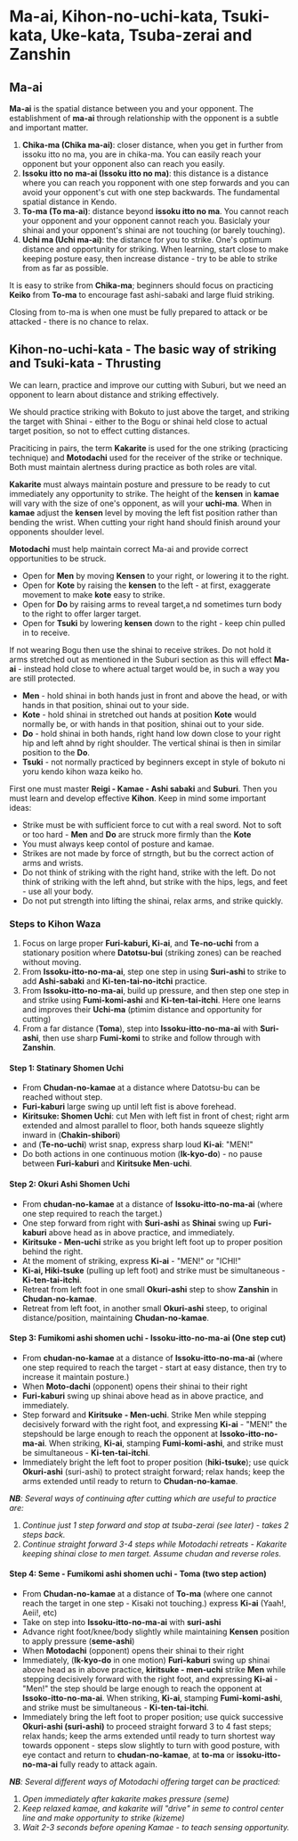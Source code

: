 # Ma-ai, Kihon-no-uchi-kata, Tsuki-kata, Uke-kata, Tsuba-zerai and Zanshin

## Ma-ai

**Ma-ai** is the spatial distance between you and your opponent. The establishment of **ma-ai** through relationship with the opponent is a subtle and important matter.

1. **Chika-ma \(Chika ma-ai\)**: closer distance, when you get in further from issoku itto no ma, you are in chika-ma. You can easily reach your opponent but your opponent also can reach you easily.
2. **Issoku itto no ma-ai \(Issoku itto no ma\)**: this distance is a distance where you can reach you ropponent with one step forwards and you can avoid your opponent's cut with one step backwards. The fundamental spatial distance in Kendo.
3. **To-ma \(To ma-ai\)**: distance beyond **issoku itto no ma**. You cannot reach your opponent and your opponent cannot reach you. Basiclaly your shinai and your opponent's shinai are not touching \(or barely touching\).
4. **Uchi ma \(Uchi ma-ai\)**: the distance for you to strike. One's optimum distance and opportunity for striking. When learning, start close to make keeping posture easy, then increase distance - try to be able to strike from as far as possible.

It is easy to strike from **Chika-ma**; beginners should focus on practicing **Keiko** from **To-ma** to encourage fast ashi-sabaki and large fluid striking.

Closing from to-ma is when one must be fully prepared to attack or be attacked - there is no chance to relax.

## Kihon-no-uchi-kata - The basic way of striking and Tsuki-kata - Thrusting

We can learn, practice and improve our cutting with Suburi, but we need an opponent to learn about distance and striking effectively.

We should practice striking with Bokuto to just above the target, and striking the target with Shinai - either to the Bogu or shinai held close to actual target position, so not to effect cutting distances.

Praciticing in pairs, the term **Kakarite** is used for the one striking \(practicing technique\) and **Motodachi** used for the receiver of the strike or technique. Both must maintain alertness during practice as both roles are vital.

**Kakarite** must always maintain posture and pressure to be ready to cut immediately any opportunity to strike. The height of the **kensen** in **kamae** will vary with the size of one's opponent, as will your **uchi-ma**. When in **kamae** adjust the **kensen** level by moving the left fist position rather than bending the wrist. When cutting your right hand should finish around your opponents shoulder level.

**Motodachi** must help maintain correct Ma-ai and provide correct opportunities to be struck.

* Open for **Men** by moving **Kensen** to your right, or lowering it to the right.
* Open for **Kote** by raising the **kensen** to the left - at first, exaggerate movement to make **kote** easy to strike.
* Open for **Do** by raising arms to reveal target,a nd sometimes turn body to the right to offer larger target.
* Open for **Tsuki** by lowering **kensen** down to the right - keep chin pulled in to receive.

If not wearing Bogu then use the shinai to receive strikes. Do not hold it arms stretched out as mentioned in the Suburi section as this will effect  **Ma-ai** - instead hold close to where actual target would be, in such a way you are still protected.

* **Men** - hold shinai in both hands just in front and above the head, or with hands in that position, shinai out to your side.
* **Kote** - hold shinai in stretched out hands at position **Kote** would normally be, or with hands in that position, shinai out to your side.
* **Do** - hold shinai in both hands, right hand low down close to your right hip and left ahnd by right shoulder. The vertical shinai is then in similar position to the **Do**.
* **Tsuki** - not normally practiced by beginners except in style of bokuto ni yoru kendo kihon waza keiko ho.

First one must master **Reigi - Kamae - Ashi sabaki**  and **Suburi**. Then you must learn and develop effective **Kihon**. Keep in mind some important ideas:

* Strike must be with sufficient force to cut with a real sword. Not to soft or too hard - **Men** and **Do** are struck more firmly than the **Kote**
* You must always keep contol of posture and kamae.
* Strikes are not made by force of strngth, but bu the correct action of arms and wrists.
* Do not think of striking with the right hand, strike with the left. Do not think of striking with the left ahnd, but strike with the hips, legs, and feet - use all your body.
* Do not put strength into lifting the shinai, relax arms, and strike quickly.

### Steps to Kihon Waza

1. Focus on large proper **Furi-kaburi, Ki-ai**, and **Te-no-uchi** from a stationary position where **Datotsu-bui** \(striking zones\) can be reached without moving.
2. From **Issoku-itto-no-ma-ai**, step one step in using **Suri-ashi** to strike to add **Ashi-sabaki** and **Ki-ten-tai-no-itchi** practice.
3. From **Issoku-itto-no-ma-ai**, build up pressure, and then step one step in and strike using **Fumi-komi-ashi** and **Ki-ten-tai-itchi**. Here one learns and improves their **Uchi-ma** \(ptimim distance and opportunity for cutting\)
4. From a far distance \(**Toma**\), step into **Issoku-itto-no-ma-ai** with **Suri-ashi**, then use sharp **Fumi-komi** to strike and follow through with **Zanshin**.

#### Step 1: Statinary Shomen Uchi

* From **Chudan-no-kamae** at a distance where Datotsu-bu can be reached without step.
* **Furi-kaburi** large swing up until left fist is above forehead.
* **Kiritsuke: Shomen Uchi**: cut Men with left fist in front of chest; right arm extended and almost parallel to floor, both hands squeeze slightly inward in \(**Chakin-shibori**\)
* and \(**Te-no-uchi**\) wrist snap, express sharp loud **Ki-ai**: "MEN!"
* Do both actions in one continuous motion \(**Ik-kyo-do**\) - no pause between **Furi-kaburi** and **Kiritsuke Men**-**uchi**.

#### Step 2: Okuri Ashi Shomen Uchi

* From **chudan-no-kamae** at a distance of **Issoku-itto-no-ma-ai** \(where one step required to reach the target.\)
* One step forward from right with **Suri-ashi** as **Shinai** swing up **Furi-kaburi** above head as in above practice, and immediately.
* **Kiritsuke - Men-uchi** strike as you bright left foot up to proper position behind the right.
* At the moment of striking, express **Ki-ai** - "MEN!" or "ICHI!"
* **Ki-ai, Hiki-tsuke** \(pulling up left foot\) and strike must be simultaneous - **Ki-ten-tai-itchi**.
* Retreat from left foot in one small **Okuri-ashi** step to show **Zanshin** in **Chudan-no-kamae**.
* Retreat from left foot, in another small **Okuri-ashi** steep, to original distance/position, maintaining **Chudan-no-kamae**.

#### Step 3: Fumikomi ashi shomen uchi - Issoku-itto-no-ma-ai \(One step cut\)

* From **chudan-no-kamae** at a distance of **Issoku-itto-no-ma-ai** \(where one step required to reach the target - start at easy distance, then try to increase it maintain posture.\)
* When **Moto-dachi** \(opponent\) opens their shinai to their right
* **Furi-kaburi** swing up shinai above head as in above practice, and immediately.
* Step forward and **Kiritsuke** **- Men-uchi**. Strike Men while stepping decisively forward with the right foot, and expressing **Ki-ai** - "MEN!" the stepshould be large enough to reach the opponent at **Issoko-itto-no-ma-ai**. When striking, **Ki-ai**, stamping **Fumi-komi-ashi**, and strike must be simultaneous - **Ki-ten-tai-itchi**.
* Immediately bright the left foot to proper position \(**hiki-tsuke**\); use quick **Okuri-ashi** \(suri-ashi\) to protect straight forward; relax hands; keep the arms extended until ready to return to **Chudan-no-kamae**.

_**NB**: Several ways of continuing after cutting which are useful to practice are:_

1. _Continue just 1 step forward and stop at tsuba-zerai \(see later\) - takes 2 steps back._
2. _Continue straight forward 3-4 steps while Motodachi retreats - Kakarite keeping shinai close to men target. Assume chudan and reverse roles._

#### Step 4: Seme - Fumikomi ashi shomen uchi - Toma \(two step action\)

* From **Chudan-no-kamae** at a distance of **To-ma** \(where one cannot reach the target in one step - Kisaki not touching.\) express **Ki-ai** \(Yaah!, Aeii!, etc\)
* Take on step into **Issoku-itto-no-ma-ai** with **suri-ashi**
* Advance right foot/knee/body slightly while maintaining **Kensen** position to apply pressure \(**seme-ashi**\)
* When **Motodachi** \(opponent\) opens their shinai to their right
* Immediately, \(**Ik-kyo-do** in one motion\) **Furi-kaburi** swing up shinai above head as in above practice, **kiritsuke - men-uchi** strike **Men** while stepping decisively forward with the right foot, and expressing **Ki-ai** - "Men!" the step should be large enough to reach the opponent at **Issoko-itto-no-ma-ai**. When striking, **Ki-ai**, stamping **Fumi-komi-ashi**, and strike must be simultaneous - **Ki-ten-tai-itchi**.
* Immediately bring the left foot to proper position; use quick successive **Okuri-ashi \(suri-ashi\)** to proceed straight forward 3 to 4 fast steps; relax hands; keep the arms extended until ready to turn shortest way towards opponent - steps slow slightly to turn with good posture, with eye contact and return to **chudan-no-kamae**, at **to-ma** or **issoku-itto-no-ma-ai** fully ready to attack again.

_**NB**: Several different ways of Motodachi offering target can be practiced:_

1. _Open immediately after kakarite makes pressure \(seme\)_
2. _Keep relaxed kamae, and kakarite will "drive" in seme to control center line and make opportunity to strike \(kizeme\)_
3. _Wait 2-3 seconds before opening Kamae - to teach sensing opportunity._
























